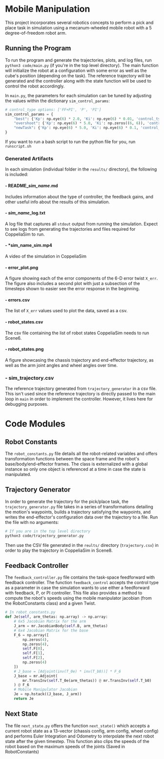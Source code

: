 # Mobile Manipulation
This project incorporates several robotics concepts to perform a pick and place task in simulation using a mecanum-wheeled mobile robot with a 5 degree-of-freedom robot arm.

## Running the Program
To run the program and generate the trajectories, plots, and log files, run `python3 code/main.py` (if you're in the top level directory). The main function will initialize the robot at a configuration with some error as well as the cube's position (depending on the task). The reference trajectory will be generated and the controller along with the state function will be used to control the robot accordingly.

In `main.py`, the parameters for each simulation can be tuned by adjusting the values within the dictionary `sim_control_params`: 

```python
# control_type options: ['FF+PI', 'P', 'PI']
sim_control_params = {
    "best": {'Kp': np.eye(6) * 2.0, 'Ki': np.eye(6) * 0.01, 'control_type': 'FF+PI'},
    "overshoot": {'Kp': np.eye(6) * 5.0, 'Ki': np.zeros((6, 6)), 'control_type': 'P'},
    "newTask": {'Kp': np.eye(6) * 5.0, 'Ki': np.eye(6) * 0.1, 'control_type': 'FF+PI'}
}
```

If you want to run a bash script to run the python file for you, run `runscript.sh`

### Generated Artifacts
In each simulation (individual folder in the `results/` directory), the following is included:

#### - README_*sim_name*.md
Includes information about the type of controller, the feedback gains, and other useful info about the results of this simulation.

#### - *sim_name*_log.txt
A log file that captures all `stdout` output from running the simulation. Expect to see logs from generating the trajectories and files required for CoppeliaSim to run.

#### - *sim_name_sim.mp4
A video of the simulation in CoppeliaSim

#### - error_plot.png
A figure showing each of the error components of the 6-D error twist `X_err`. The figure also includes a second plot with just a subsection of the timesteps shown to easier see the error response in the beginning.

#### - errors.csv
The list of `X_err` values used to plot the data, saved as a csv.

#### - robot_states.csv
The csv file containing the list of robot states CoppeliaSim needs to run Scene6.

#### - robot_states.png
A figure showcasing the chassis trajectory and end-effector trajectory, as well as the arm joint angles and wheel angles over time.

### - sim_trajectory.csv
The reference trajectory generated from `trajectory_generator` in a csv file. This isn't used since the reference trajectory is directly passed to the main loop in `main` in order to implement the controller. However, it lives here for debugging purposes.

# Code Modules

## Robot Constants
The `robot_constants.py` file details all the robot-related variables and offers transformation functions between the space frame and the robot's base/body/end-effector frames. The class is externalized with a global instance so only one object is referenced at a time in case the state is manipulated.

## Trajectory Generator
In order to generate the trajectory for the pick/place task, the `trajectory_generator.py` file takes in a series of transformations detailing the motion's waypoints, builds a trajectory satisfying the waypoints, and writes the end-effector's configuration data over the trajectory to a file. Run the file with no arguments:

```bash
# If you are in the top level directory
python3 code/trajectory_generator.py
```

Then use the CSV file generated in the `reults/` directory (`trajectory.csv`) in order to play the trajectory in CoppeliaSim in Scene8.

## Feedback Controller
The `feedback_controller.py` file contains the task-space feedforward with feedback controller. The function `feedback_control` accepts the control type as a parameter in case the simulation wants to use either a feedforward with feedback, P, or PI controller. This file also provides a method to compute the robot's speeds using the mobile manipulator jacobian (from the RobotConstants class) and a given Twist.

```python
# In robot_constants.py
def Je(self, arm_thetas: np.array) -> np.array:
    # 6x5 Jacobian Matrix for the arm
    J_arm = mr.JacobianBody(self.B, arm_thetas)
    # 6x4 Jacobian Matrix for the base
    F_6 = np.array([
        np.zeros(4),
        np.zeros(4),
        self.F[0],
        self.F[1],
        self.F[2],
        np.zeros(4)
    ])
    # J_base = [Adjoint(inv(T_0e) * inv(T_b0))] * F_6
    J_base = mr.Adjoint(
        mr.TransInv(self.T_0e(arm_thetas)) @ mr.TransInv(self.T_b0)
    ) @ F_6
    # Mobile Manipulator Jacobian
    Je = np.hstack((J_base, J_arm))
    return Je
```

## Next State
The file `next_state.py` offers the function `next_state()` which accepts a current robot state as a 13-vector (chassis config, arm config, wheel config) and performs Euler Integration and Odometry to interpolate the next robot state after the given timestep. This function also clips the speeds of the robot based on the maximum speeds of the joints (Saved in RobotConstants)
